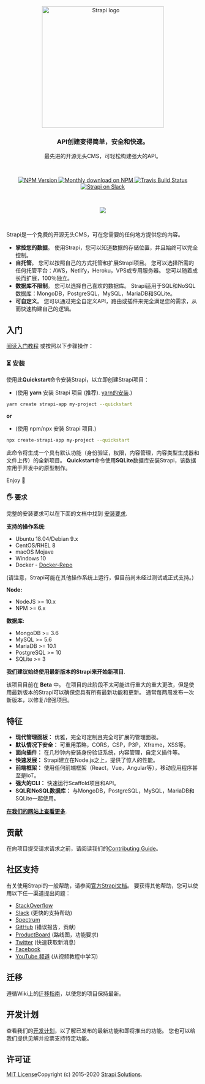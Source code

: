 <p align="center">
  <a href="https://strapi.io">
    <img src="https://blog.strapi.io/content/images/2017/10/logo.png" width="318px" alt="Strapi logo" />
  </a>
</p>
<h3 align="center">API创建变得简单，安全和快速。</h3>
<p align="center">最先进的开源无头CMS，可轻松构建强大的API。</p>
<br />
<p align="center">
  <a href="https://www.npmjs.org/package/strapi">
    <img src="https://img.shields.io/npm/v/strapi/beta.svg" alt="NPM Version" />
  </a>
  <a href="https://www.npmjs.org/package/strapi">
    <img src="https://img.shields.io/npm/dm/strapi.svg" alt="Monthly download on NPM" />
  </a>
  <a href="https://travis-ci.org/strapi/strapi">
    <img src="https://travis-ci.org/strapi/strapi.svg?branch=master" alt="Travis Build Status" />
  </a>
  <a href="http://slack.strapi.io">
    <img src="https://slack.strapi.io/badge.svg" alt="Strapi on Slack" />
  </a>
</p>

<br>

<p align="center">
  <a href="https://strapi.io">
    <img src="https://strapi.io/assets/images/readme.png" />
  </a>
</p>

<br>

Strapi是一个免费的开源无头CMS，可在您需要的任何地方提供您的内容。

- **掌控您的数据**。 使用Strapi，您可以知道数据的存储位置，并且始终可以完全控制。
- **自托管**。 您可以按照自己的方式托管和扩展Strapi项目。 您可以选择所需的任何托管平台：AWS，Netlify，Heroku，VPS或专用服务器。 您可以随着成长而扩展，100％独立。
- **数据库不限制**。 您可以选择自己喜欢的数据库。 Strapi适用于SQL和NoSQL数据库：MongoDB，PostgreSQL，MySQL，MariaDB和SQLite。
- **可自定义**。 您可以通过完全自定义API，路由或插件来完全满足您的需求，从而快速构建自己的逻辑。

## 入门

<a href="https://strapi.io/documentation/3.0.0-beta.x/getting-started/quick-start.html" target="_blank">阅读入门教程</a> 或按照以下步骤操作：

### ⏳ 安装

使用此**Quickstart**命令安装Strapi，以立即创建Strapi项目：

- (使用 **yarn** 安装 Strapi 项目 (推荐). [yarn的安装](https://yarnpkg.com/lang/en/docs/install/).)

```bash
yarn create strapi-app my-project --quickstart
```

**or**

- (使用 npm/npx 安装 Strapi 项目.)

```bash
npx create-strapi-app my-project --quickstart
```

此命令将生成一个具有默认功能（身份验证，权限，内容管理，内容类型生成器和文件上传）的全新项目。 **Quickstart**命令使用**SQLite**数据库安装Strapi，该数据库用于开发中的原型制作。

Enjoy 🎉

### 🖐 要求

完整的安装要求可以在下面的文档中找到 <a href="https://strapi.io/documentation/3.0.0-beta.x/getting-started/install-requirements.html">安装要求</a>.

**支持的操作系统**:

- Ubuntu 18.04/Debian 9.x
- CentOS/RHEL 8
- macOS Mojave
- Windows 10
- Docker - [Docker-Repo](https://github.com/strapi/strapi-docker)

(请注意，Strapi可能在其他操作系统上运行，但目前尚未经过测试或正式支持。)

**Node:**

- NodeJS >= 10.x
- NPM >= 6.x

**数据库:**

- MongoDB >= 3.6
- MySQL >= 5.6
- MariaDB >= 10.1
- PostgreSQL >= 10
- SQLite >= 3

**我们建议始终使用最新版本的Strapi来开始新项目**.

该项目目前在 **Beta** 中。 在项目的此阶段不太可能进行重大的重大更改，但是使用最新版本的Strapi可以确保您具有所有最新功能和更新。 通常每两周发布一次新版本，以修复/增强项目。

## 特征

- **现代管理面板：** 优雅，完全可定制且完全可扩展的管理面板。
- **默认情况下安全：** 可重用策略，CORS，CSP，P3P，Xframe，XSS等。
- **面向插件：** 在几秒钟内安装身份验证系统，内容管理，自定义插件等。
- **快速发展：** Strapi建立在Node.js之上，提供了惊人的性能。
- **前端框架：** 使用任何前端框架（React，Vue，Angular等），移动应用程序甚至是IoT。
- **强大的CLI：** 快速运行Scaffold项目和API。
- **SQL和NoSQL数据库：** 与MongoDB，PostgreSQL，MySQL，MariaDB和SQLite一起使用。

**[在我们的网站上查看更多](https://strapi.io/overview)**.

## 贡献

在向项目提交请求请求之前，请阅读我们的[Contributing Guide](./CONTRIBUTING.md)。

## 社区支持

有关使用Strapi的一般帮助，请参阅[官方Strapi文档](https://strapi.io/documentation/)。 要获得其他帮助，您可以使用以下任一渠道提出问题：

- [StackOverflow](http://stackoverflow.com/questions/tagged/strapi)
- [Slack](http://slack.strapi.io) (更快的支持帮助)
- [Spectrum](https://spectrum.chat/strapi)
- [GitHub](https://github.com/strapi/strapi) (错误报告，贡献)
- [ProductBoard](https://portal.productboard.com/strapi/tabs/2-under-consideration) (路线图，功能要求)
- [Twitter](https://twitter.com/strapijs) (快速获取新消息)
- [Facebook](https://www.facebook.com/Strapi-616063331867161)
- [YouTube 频道](https://www.youtube.com/strapi) (从视频教程中学习)

## 迁移

遵循Wiki上的[迁移指南](https://github.com/strapi/strapi/wiki)，以使您的项目保持最新。

## 开发计划

查看我们的[开发计划](https://portal.productboard.com/strapi)，以了解已发布的最新功能和即将推出的功能。 您也可以给我们提供见解并投票支持特定功能。

## 许可证

[MIT License](LICENSE.md)Copyright (c) 2015-2020 [Strapi Solutions](https://strapi.io/).
